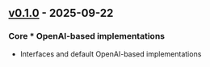 ## [v0.1.0](https://pypi.org/project/amsdal_ml/0.1.0/) - 2025-09-22

### Core * OpenAI-based implementations

- Interfaces and default OpenAI-based implementations